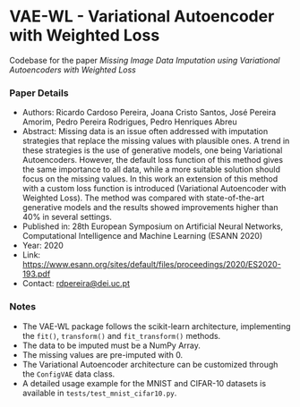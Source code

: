 # VAE-WL - Variational Autoencoder with Weighted Loss

Codebase for the paper *Missing Image Data Imputation using Variational Autoencoders with Weighted Loss*

### Paper Details
- Authors: Ricardo Cardoso Pereira, Joana Cristo Santos, José Pereira Amorim, Pedro Pereira Rodrigues, Pedro Henriques Abreu
- Abstract: Missing data is an issue often addressed with imputation strategies that replace the missing values with plausible ones. A trend in these strategies is the use of generative models, one being Variational Autoencoders. However, the default loss function of this method gives the same importance to all data, while a more suitable solution should focus on the missing values. In this work an extension of this method with a custom loss function is introduced (Variational Autoencoder with Weighted Loss). The method was compared with state-of-the-art generative models and the results showed improvements higher than 40% in several settings.
- Published in: 28th European Symposium on Artificial Neural Networks, Computational Intelligence and Machine Learning (ESANN 2020)
- Year: 2020
- Link: https://www.esann.org/sites/default/files/proceedings/2020/ES2020-193.pdf
- Contact: rdpereira@dei.uc.pt

### Notes
- The VAE-WL package follows the scikit-learn architecture, implementing the `fit()`, `transform()` and `fit_transform()` methods.
- The data to be imputed must be a NumPy Array.
- The missing values are pre-imputed with 0.
- The Variational Autoencoder architecture can be customized through the `ConfigVAE` data class. 
- A detailed usage example for the MNIST and CIFAR-10 datasets is available in `tests/test_mnist_cifar10.py`.
